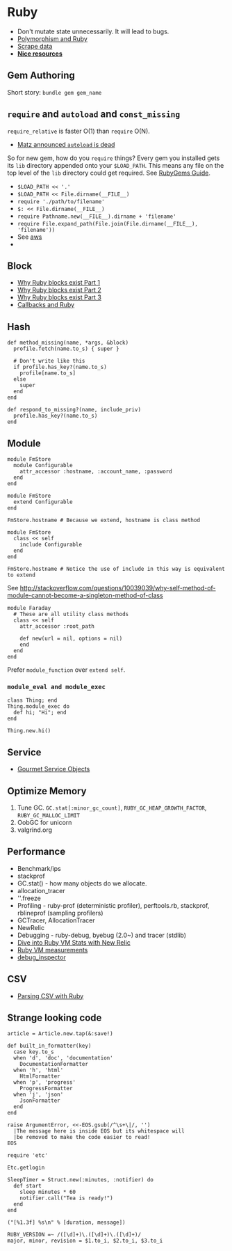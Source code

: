 # Ruby

* Don't mutate state unnecessarily. It will lead to bugs.
* [Polymorphism and Ruby](http://robots.thoughtbot.com/back-to-basics-polymorphism-and-ruby)
* [Scrape data](http://www.youtube.com/watch?v=eumekfP4IKQ)
* [**Nice resources**](https://github.com/dreikanter/ruby-bookmarks)

## Gem Authoring

Short story: `bundle gem gem_name`

## `require` and `autoload` and `const_missing`

`require_relative` is faster O(1) than `require` O(N).

* [Matz announced `autoload` is dead](https://www.ruby-forum.com/topic/3036681)

So for new gem, how do you `require` things? Every gem you installed gets its `lib` directory appended onto your `$LOAD_PATH`. This means any file on the top level of the `lib` directory could get required. See [RubyGems Guide](http://guides.rubygems.org/patterns/#loading-code).

* `$LOAD_PATH << '.'`
* `$LOAD_PATH << File.dirname(__FILE__)`
* `require './path/to/filename'`
* `$: << File.dirname(__FILE__)`
* `require Pathname.new(__FILE__).dirname + 'filename'`
* `require File.expand_path(File.join(File.dirname(__FILE__), 'filename'))`
* See [aws](https://github.com/appoxy/aws/blob/master/lib/awsbase/require_relative.rb)
* 

## Block

* [Why Ruby blocks exist Part 1](http://programming.oreilly.com/2014/02/why-ruby-blocks-exist.html)
* [Why Ruby blocks exist Part 2](http://programming.oreilly.com/2014/03/why-ruby-blocks-exist-part-ii.html)
* [Why Ruby blocks exist Part 3](http://programming.oreilly.com/2014/05/why-ruby-blocks-exist-part-iii.html)
* [Callbacks and Ruby](http://janjiss.github.io/blog/2014/05/14/callbacks-and-ruby/)

## Hash

```
def method_missing(name, *args, &block)
  profile.fetch(name.to_s) { super }
  
  # Don't write like this
  if profile.has_key?(name.to_s)
    profile[name.to_s]
  else
    super
  end
end

def respond_to_missing?(name, include_priv)
  profile.has_key?(name.to_s)
end
```

## Module

```
module FmStore
  module Configurable
    attr_accessor :hostname, :account_name, :password
  end
end

module FmStore
  extend Configurable
end

FmStore.hostname # Because we extend, hostname is class method

module FmStore
  class << self
    include Configurable
  end
end

FmStore.hostname # Notice the use of include in this way is equivalent to extend
```

See http://stackoverflow.com/questions/10039039/why-self-method-of-module-cannot-become-a-singleton-method-of-class

```
module Faraday
  # These are all utility class methods
  class << self
    attr_accessor :root_path
    
    def new(url = nil, options = nil)
    end
  end
end
```

Prefer `module_function` over `extend self`.

### `module_eval and module_exec`

```
class Thing; end
Thing.module_exec do
  def hi; "Hi"; end
end

Thing.new.hi()
```


## Service

* [Gourmet Service Objects](http://brewhouse.io/blog/2014/04/30/gourmet-service-objects.html)

## Optimize Memory

1. Tune GC. `GC.stat[:minor_gc_count]`, `RUBY_GC_HEAP_GROWTH_FACTOR`, `RUBY_GC_MALLOC_LIMIT`
2. OobGC for unicorn
3. valgrind.org

## Performance

* Benchmark/ips
* stackprof
* GC.stat() - how many objects do we allocate.
* allocation_tracer
* '<tr></tr>'.freeze
* Profiling - ruby-prof (deterministic profiler), perftools.rb, stackprof, rblineprof (sampling profilers)
* GCTracer, AllocationTracer
* NewRelic
* Debugging - ruby-debug, byebug (2.0~) and tracer (stdlib)
* [Dive into Ruby VM Stats with New Relic](http://blog.newrelic.com/2014/04/23/ruby-vm-stats/)
* [Ruby VM measurements](http://docs.newrelic.com/docs/agents/ruby-agent/features/ruby-vm-measurements)
* [debug_inspector](https://github.com/banister/debug_inspector)

## CSV

* [Parsing CSV with Ruby](http://technicalpickles.com/posts/parsing-csv-with-ruby/)

## Strange looking code

```
article = Article.new.tap(&:save!)
```

```
def built_in_formatter(key)
  case key.to_s
  when 'd', 'doc', 'documentation'
    DocumentationFormatter
  when 'h', 'html'
    HtmlFormatter
  when 'p', 'progress'
    ProgressFormatter
  when 'j', 'json'
    JsonFormatter
  end
end
```

```
raise ArgumentError, <<-EOS.gsub(/^\s+\|/, '')
  |The message here is inside EOS but its whitespace will
  |be removed to make the code easier to read!
EOS
```

```
require 'etc'

Etc.getlogin
```

```
SleepTimer = Struct.new(:minutes, :notifier) do
  def start
    sleep minutes * 60
    notifier.call("Tea is ready!")
  end
end
```

```
("[%1.3f] %s\n" % [duration, message])
```

```
RUBY_VERSION =~ /([\d]+)\.([\d]+)\.([\d]+)/
major, minor, revision = $1.to_i, $2.to_i, $3.to_i
```